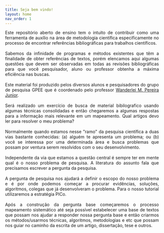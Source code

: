 ```yaml
---
title: Seja bem vindo!
layout: home
nav_order: 1
---
```


<p align = "justify">
    Este repositório aberto de ensino tem o intuito de contribuir como uma ferramenta de auxílio na área de metodologia científica especificamente no processo de encontrar referências bibliográficas para trabalhos científicos.
    <br><br>
    Sabemos da infinidade de programas e métodos existentes que têm a finalidade de obter referências de textos, porém elencamos aqui algumas questões que devem ser observadas em todas as revisões bibliográficas para que você pesquisador, aluno ou professor obtenha a máxima eficiência nas buscas.
    <br><br>
    Este material foi produzido pelos diversos alunos e pesquisadores do grupo de pesquisa GPEE que é coordenado pelo professor <a target = "_blank" href = "http://lattes.cnpq.br/2268506213083114">Wanderlei M. Pereira Junior</a>.
    <br><br>
    Será realizado um exercício de busca de material bibilografico usando algumas técnicas consolidadas e então chegaremos a algumas respostas para a informação mais relevante em um mapeamento. Qual artigos devo ler para resolver o meu problema?
    <br><br>
    Normalmente quando estamos nesse "ramo" da pesquisa científica a duas vias bastante conhecidas: (a) alguém te apresenta um problema; ou (b) você se interessa por uma determinada área e busca problemas que possam por ventura serem resolvidos com o seu desenvolvimento. 
    <br><br>
    Independente da via que estamos a questão central é sempre ter em mente qual é o nosso problema de pesquisa. A literatura do assunto fala que precisamos escrever a pergunta da pesquisa. 
    <br><br>
    A pergunta de pesquisa nos ajudará a definir o escopo do nosso problema e é por onde podemos começar a procurar evidências, soluções, algoritmos, colegas que já desenvolveram o problema. Para o nosso tutorial utilizaremos a estratégia PICo.
    <br><br> 
    Após a construção da pergunta base começaremos o processo mapeamento sistemático até seja possível estabelecer uma base de textos que possam nos ajudar a responder nossa pergunta base e então criarmos os métodos/usarmos técnicas, algoritmos, metodologias e etc que possam nos guiar no caminho da escrita de um artigo, dissertação, tese e outros.
</p>

